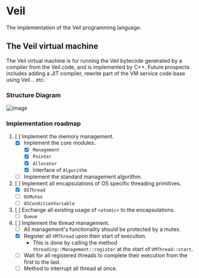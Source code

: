 # Veil
The implementation of the Veil programming language.

## The Veil virtual machine
The Veil virtual machine is for running the Veil bytecode generated by a compiler from the Veil code, and is implemented by C++.
Future prospects includes adding a JIT compiler, rewrite part of the VM service code base using Veil... etc.

### Structure Diagram
![image](https://user-images.githubusercontent.com/47113671/218408370-62ccc500-b42c-4ad9-a5a5-44ebfab9e195.png)

### Implementation roadmap
1. [ ] Implement the memory management.
   - [x] Implement the core modules.
     - [x] ```Management```
     - [x] ```Pointer```
     - [x] ```Allocator```
     - [x] Interface of ```Algorithm```
   - [ ] Implement the standard management algorithm.

2. [ ] Implement all encapsulations of OS specific threading primitives.
   - [x] ```OSThread```
   - [ ] ```OSMutex```
   - [ ] ```OSConditionVariable```

3. [ ] Exchange all existing usage of ```<atomic>``` to the encapsulations.
   - [ ] ```Queue```

4. [ ] Implement the thread management.
   - [ ] All management's functionality should be protected by a mutex.
   - [x] Register all ```VMThread``` upon their start of execution.
     - This is done by calling the method ```threading::Management::register``` at the start of ```VMThread::start```.
   - [ ] Wait for all registered threads to complete their execution from the first to the last.
   - [ ] Method to interrupt all thread at once.
